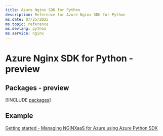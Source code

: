 ```yaml
---
title: Azure Nginx SDK for Python
description: Reference for Azure Nginx SDK for Python
ms.date: 07/25/2025
ms.topic: reference
ms.devlang: python
ms.service: nginx
---
```

# Azure Nginx SDK for Python - preview
## Packages - preview
[!INCLUDE [packages](nginx-index.md)]

## Example
[Getting started - Managing NGINXaaS for Azure using Azure Python SDK](https://github.com/nginxinc/nginxaas-for-azure-snippets/tree/main/sdk/python)